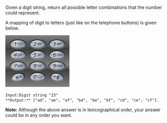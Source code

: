 Given a digit string, return all possible letter combinations that the number could represent.

A mapping of digit to letters (just like on the telephone buttons) is given below.

![phone](https://github.com/winhows5/Leetcode-Answers/blob/master/17.%20Letter%20Combinations%20of%20a%20Phone%20Number/Telephone-keypad.png)

```
Input:Digit string "23"
**Output:** ["ad", "ae", "af", "bd", "be", "bf", "cd", "ce", "cf"].
```

**Note:**
Although the above answer is in lexicographical order, your answer could be in any order you want.
